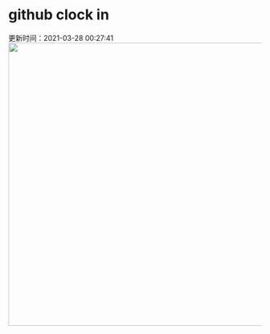 # github clock in
更新时间：2021-03-28 00:27:41
 <img style="-webkit-user-select: none;margin: auto;cursor: zoom-in;" src="https://cn.bing.com/th?id=OHR.LlanberisSlate_ZH-CN1977606783_1920x1080.jpg&rf=LaDigue_1920x1080.jpg&pid=hp" width="1004" height="564"> 